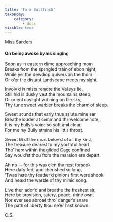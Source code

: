 ```yaml
---
title: 'To a Bullfinch'
taxonomy:
    category:
        - docs
visible: true
---
```


<div class="author">Miss Sanders</div>

#### On being awoke by his singing  
  
Soon as in eastern clime approaching morn  
Breaks from the spangled train of ebon night,  
While yet the dewdrop quivers on the thorn  
Or o’er the distant Landscape meets my sight,  
  
Involv’d in mists remote the Valleys lie,  
Still hid in dusky vest the mountains steep,  
Or orient daylight wid’ning on the sky,  
Thy tune sweet warbler breaks the charm of sleep.  
  
Sweet sounds that early thus salute mine ear  
Breathe louder at command the welcome note,  
It is my Bully’s voice so soft and clear,  
For me my Bully strains his little throat.  
  
Sweet Bird! the most belov’d of all thy kind,  
The treasure dearest to my youthful heart,  
Tho’ here within the gilded Cage confined  
Say would’st thou from the mansion ere depart.  
  
Ah no — for this was e’en thy nest forsook  
Here daily fed, and cherished so long,  
’Twas here thy feather’d pinions first were shook  
And heard the warble of thy mimic song.  
  
Live then ador’d and breathe the freshest air,  
Here be provision, safety, peace, thine own,  
Nor ever see abroad thro’ danger’s snare  
The path of liberty thou ne’er hast known.  
  
C.S.